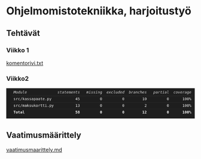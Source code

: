 # Ohjelmomistotekniikka, harjoitustyö
## Tehtävät
### Viikko 1
[komentorivi.txt](/laskarit/viikko1/komentorivi.txt) 

### Viikko2
![testikattavuus](laskarit/viikko2/laskarit_viikko2.png)


## Vaatimusmäärittely
[vaatimusmaarittely.md](documentaatio/vaatimusmaarittely.md)